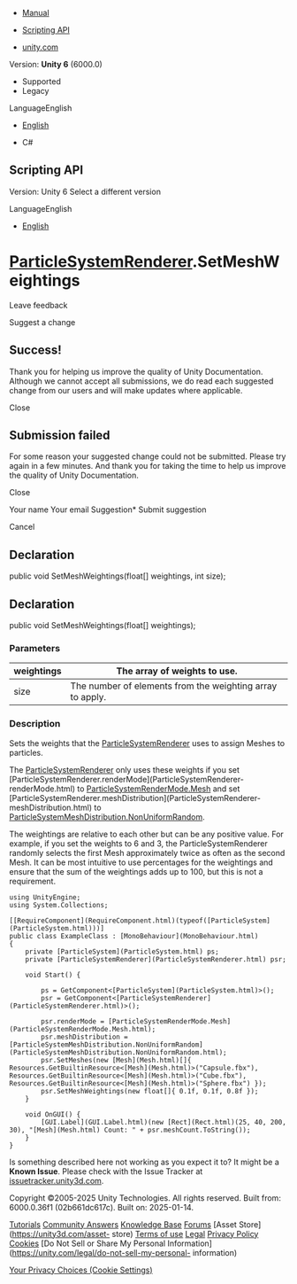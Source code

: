 [ ]()

  * [Manual](../Manual/index.html)
  * [Scripting API](../ScriptReference/index.html)

  * [unity.com](https://unity.com/)

Version: **Unity 6** (6000.0)

  * Supported
  * Legacy

LanguageEnglish

  * [English]()

  * C#

[ ](https://docs.unity3d.com)

## Scripting API

Version: Unity 6 Select a different version

LanguageEnglish

  * [English]()

#  [ParticleSystemRenderer](ParticleSystemRenderer.html).SetMeshWeightings

Leave feedback

Suggest a change

## Success!

Thank you for helping us improve the quality of Unity Documentation. Although
we cannot accept all submissions, we do read each suggested change from our
users and will make updates where applicable.

Close

## Submission failed

For some reason your suggested change could not be submitted. Please <a>try
again</a> in a few minutes. And thank you for taking the time to help us
improve the quality of Unity Documentation.

Close

Your name Your email Suggestion* Submit suggestion

Cancel

[ ]()

## Declaration

public void SetMeshWeightings(float[] weightings, int size);

## Declaration

public void SetMeshWeightings(float[] weightings);

### Parameters

weightings | The array of weights to use.  
---|---  
size | The number of elements from the weighting array to apply.  
  
### Description

Sets the weights that the
[ParticleSystemRenderer](ParticleSystemRenderer.html) uses to assign Meshes to
particles.

The [ParticleSystemRenderer](ParticleSystemRenderer.html) only uses these
weights if you set [ParticleSystemRenderer.renderMode](ParticleSystemRenderer-
renderMode.html) to
[ParticleSystemRenderMode.Mesh](ParticleSystemRenderMode.Mesh.html) and set
[ParticleSystemRenderer.meshDistribution](ParticleSystemRenderer-
meshDistribution.html) to
[ParticleSystemMeshDistribution.NonUniformRandom](ParticleSystemMeshDistribution.NonUniformRandom.html).

The weightings are relative to each other but can be any positive value. For
example, if you set the weights to 6 and 3, the ParticleSystemRenderer
randomly selects the first Mesh approximately twice as often as the second
Mesh. It can be most intuitive to use percentages for the weightings and
ensure that the sum of the weightings adds up to 100, but this is not a
requirement.

    
    
    using UnityEngine;
    using System.Collections;  
      
    [[RequireComponent](RequireComponent.html)(typeof([ParticleSystem](ParticleSystem.html)))]
    public class ExampleClass : [MonoBehaviour](MonoBehaviour.html)
    {
        private [ParticleSystem](ParticleSystem.html) ps;
        private [ParticleSystemRenderer](ParticleSystemRenderer.html) psr;  
      
        void Start() {  
      
            ps = GetComponent<[ParticleSystem](ParticleSystem.html)>();
            psr = GetComponent<[ParticleSystemRenderer](ParticleSystemRenderer.html)>();  
      
            psr.renderMode = [ParticleSystemRenderMode.Mesh](ParticleSystemRenderMode.Mesh.html);
            psr.meshDistribution = [ParticleSystemMeshDistribution.NonUniformRandom](ParticleSystemMeshDistribution.NonUniformRandom.html);
            psr.SetMeshes(new [Mesh](Mesh.html)[]{ Resources.GetBuiltinResource<[Mesh](Mesh.html)>("Capsule.fbx"), Resources.GetBuiltinResource<[Mesh](Mesh.html)>("Cube.fbx"), Resources.GetBuiltinResource<[Mesh](Mesh.html)>("Sphere.fbx") });
            psr.SetMeshWeightings(new float[]{ 0.1f, 0.1f, 0.8f });
        }  
      
        void OnGUI() {
            [GUI.Label](GUI.Label.html)(new [Rect](Rect.html)(25, 40, 200, 30), "[Mesh](Mesh.html) Count: " + psr.meshCount.ToString());
        }
    }

Is something described here not working as you expect it to? It might be a
**Known Issue**. Please check with the Issue Tracker at
[issuetracker.unity3d.com](https://issuetracker.unity3d.com).

Copyright ©2005-2025 Unity Technologies. All rights reserved. Built from:
6000.0.36f1 (02b661dc617c). Built on: 2025-01-14.

[Tutorials](https://unity3d.com/learn) [Community
Answers](https://answers.unity3d.com) [Knowledge
Base](https://support.unity3d.com/hc/en-us)
[Forums](https://forum.unity3d.com) [Asset Store](https://unity3d.com/asset-
store) [Terms of use](https://docs.unity3d.com/Manual/TermsOfUse.html)
[Legal](https://unity.com/legal) [Privacy
Policy](https://unity.com/legal/privacy-policy)
[Cookies](https://unity.com/legal/cookie-policy) [Do Not Sell or Share My
Personal Information](https://unity.com/legal/do-not-sell-my-personal-
information)

[Your Privacy Choices (Cookie Settings)](javascript:void\(0\);)

